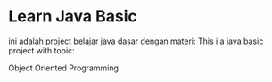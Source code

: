 # Learn Java Basic

ini adalah project belajar java dasar dengan materi:
This i a java basic project with topic:

Object Oriented Programming
